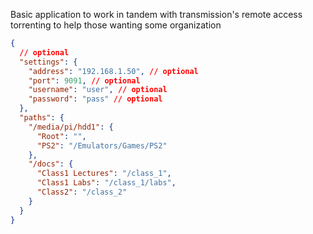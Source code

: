 Basic application to work in tandem with transmission's remote access torrenting to help those wanting some organization

```json
{
  // optional
  "settings": {
    "address": "192.168.1.50", // optional
    "port": 9091, // optional
    "username": "user", // optional
    "password": "pass" // optional
  },
  "paths": {
    "/media/pi/hdd1": {
      "Root": "",
      "PS2": "/Emulators/Games/PS2"
    },
    "/docs": {
      "Class1 Lectures": "/class_1",
      "Class1 Labs": "/class_1/labs",
      "Class2": "/class_2"
    }
  }
}
```
